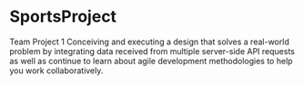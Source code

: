 # SportsProject
Team Project 1 Conceiving and executing a design that solves a real-world problem by integrating data received from multiple server-side API requests as well as continue to learn about agile development methodologies to help you work collaboratively. 
